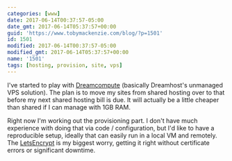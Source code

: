 ```yaml
---
categories: [www]
date: 2017-06-14T00:37:57-05:00
date_gmt: 2017-06-14T05:37:57+00:00
guid: 'https://www.tobymackenzie.com/blog/?p=1501'
id: 1501
modified: 2017-06-14T00:37:57-05:00
modified_gmt: 2017-06-14T05:37:57+00:00
name: '1501'
tags: [hosting, provision, site, vps]
---
```


I've started to play with [Dreamcompute](https://www.dreamhost.com/cloud/computing/) (basically Dreamhost's unmanaged VPS solution).  The plan is to move my sites from shared hosting over to that before my next shared hosting bill is due.<!--more-->  It will actually be a little cheaper than shared if I can manage with 1GB RAM.

Right now I'm working out the provisioning part.  I don't have much experience with doing that via code / configuration, but I'd like to have a reproducible setup, ideally that can easily run in a local VM and remotely.  The [LetsEncrypt](https://letsencrypt.org/) is my biggest worry, getting it right without certificate errors or significant downtime.
